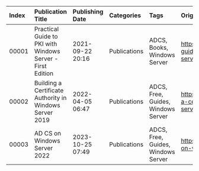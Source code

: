 | Index | Publication Title                                          | Publishing Date  | Categories   | Tags                               | Original URL                                                                           | URL                                                                                    |
|:------|:-----------------------------------------------------------|:-----------------|:-------------|:-----------------------------------|:---------------------------------------------------------------------------------------|:---------------------------------------------------------------------------------------|
| 00001 | Practical Guide to PKI with Windows Server - First Edition | 2021-09-22 20:16 | Publications | ADCS, Books, Windows Server        | https://mjcb.io/publications/practical-guide-to-pki-with-windows-server-first-edition/ | https://mjcb.ca/publications/practical-guide-to-pki-with-windows-server-first-edition/ |
| 00002 | Building a Certificate Authority in Windows Server 2019    | 2022-04-05 06:47 | Publications | ADCS, Free, Guides, Windows Server | https://mjcb.io/publications/building-a-certificate-authority-in-windows-server-2019/  | https://mjcb.ca/publications/building-a-certificate-authority-in-windows-server-2019/  |
| 00003 | AD CS on Windows Server 2022                               | 2023-10-25 07:49 | Publications | ADCS, Free, Guides, Windows Server | https://mjcb.io/publications/adcs-on-windows-server-2022/                              | https://mjcb.ca/publications/adcs-on-windows-server-2022/                              |
